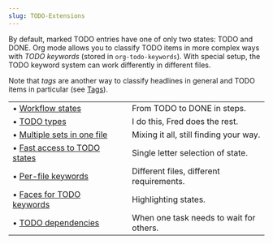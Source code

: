 ```yaml
---
slug: TODO-Extensions
---
```


By default, marked TODO entries have one of only two states: TODO and DONE. Org mode allows you to classify TODO items in more complex ways with *TODO keywords* (stored in `org-todo-keywords`). With special setup, the TODO keyword system can work differently in different files.

Note that *tags* are another way to classify headlines in general and TODO items in particular (see [Tags](Tags)).

|                                                            |    |                                          |
| :--------------------------------------------------------- | -- | :--------------------------------------- |
| • [Workflow states](Workflow-states)                       |    | From TODO to DONE in steps.              |
| • [TODO types](TODO-types)                                 |    | I do this, Fred does the rest.           |
| • [Multiple sets in one file](Multiple-sets-in-one-file)   |    | Mixing it all, still finding your way.   |
| • [Fast access to TODO states](Fast-access-to-TODO-states) |    | Single letter selection of state.        |
| • [Per-file keywords](Per_002dfile-keywords)               |    | Different files, different requirements. |
| • [Faces for TODO keywords](Faces-for-TODO-keywords)       |    | Highlighting states.                     |
| • [TODO dependencies](TODO-dependencies)                   |    | When one task needs to wait for others.  |
